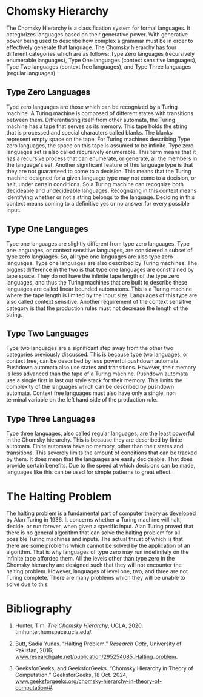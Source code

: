 # Chomsky Hierarchy 

The Chomsky Hierarchy is a classification system for formal languages. It categorizes languages based on their generative power. With generative power being used to describe how complex a grammar must be in order to effectively generate that language. The Chomsky hierarchy has four different categories which are as follows: Type Zero languages (recursively enumerable languages), Type One languages (context sensitive languages), Type Two languages (context free languages), and Type Three languages (regular languages)

## Type Zero Languages

Type zero languages are those which can be recognized by a Turing machine. A Turing machine is composed of different states with transitions between them. Differentiating itself from other automata, the Turing machine has a tape that serves as its memory. This tape holds the string that is processed and special characters called blanks. The blanks represent empty space on the tape. For Turing machines describing Type zero languages, the space on this tape is assumed to be infinite. Type zero languages set is also called recursively enumerable. This term means that it has a recursive process that can enumerate, or generate, all the members in the language's set. Another significant feature of this language type is that they are not guaranteed to come to a decision. This means that the Turing machine designed for a given language type may not come to a decision, or halt, under certain conditions. So a Turing machine can recognize both decideable and undecideable languages. Recognizing in this context means identifying whether or not a string belongs to the language. Deciding in this context means coming to a definitive yes or no answer for every possible input.

## Type One Languages

Type one languages are slightly different from type zero languages. Type one languages, or context sensitive languages, are considered a subset of type zero languages. So, all type one languages are also type zero languages. Type one languages are also described by Turing machines. The biggest difference in the two is that type one languages are constrained by tape space. They do not have the infinite tape length of the type zero languages, and thus the Turing machines that are built to describe these languages are called linear bounded automatons. This is a Turing machine where the tape length is limited by the input size. Languages of this type are also called context sensitive. Another requirement of the context sensitive category is that the production rules must not decrease the length of the string.

## Type Two Languages

Type two languages are a significant step away from the other two categories previously discussed. This is because type two languages, or context free, can be described by less powerful pushdown automata. Pushdown automata also use states and transitions. However, their memory is less advanced than the tape of a Turing machine. Pushdown automata use a single  first in last out style stack for their memory. This limits the complexity of the languages which can be described by pushdown automata. Context free languages must also have only a single, non terminal variable on the left hand side of the production rule. 

## Type Three Languages

Type three languages, also called regular languages, are the least powerful in the Chomsky hierarchy. This is because they are described by finite automata. Finite automata have no memory, other than their states and transitions. This severely limits the amount of conditions that can be tracked by them. It does mean that the languages are easily decideable. That does provide certain benefits. Due to the speed at which decisions can be made, languages like this can be used for simple patterns to great effect. 

# The Halting Problem

The halting problem is a fundamental part of computer theory as developed by Alan Turing in 1936. It concerns whether a Turing machine will halt, decide, or run forever, when given a specific input. Alan Turing proved that there is no general algorithm that can solve the halting problem for all possible Turing machines and inputs. The actual thrust of which is that there are some problems which cannot be solved by the application of an algorithm. That is why languages of type zero may run indefinitely on the infinite tape afforded them. All the levels other than type zero in the Chomsky hierarchy are designed such that they will not encounter the halting problem. However, languages of level one, two, and three are not  Turing complete. There are many problems which they will be unable to solve due to this.  

# Bibliography 

1. Hunter, Tim. _The Chomsky Hierarchy_, UCLA, 2020, timhunter.humspace.ucla.edu/.

2. Butt, Sadia Yunas. “Halting Problem.” _Research Gate_, University of Pakistan, 2016, www.researchgate.net/publication/295254085_Halting_problem.

3. GeeksforGeeks, and GeeksforGeeks. “Chomsky Hierarchy in Theory of Computation.” GeeksforGeeks, 18 Oct. 2024, www.geeksforgeeks.org/chomsky-hierarchy-in-theory-of-computation/#. 

